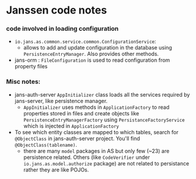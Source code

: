 # Janssen code notes

### code involved in loading configuration

- `io.jans.as.common.service.common.ConfigurationService`:
  - allows to add and update configuration in the database using `PersistenceEntryManager`. Also provides other methods.
- jans-orm : `FileConfiguration` is used to read configuration from property files

### Misc notes:

- jans-auth-server `AppInitializer` class loads all the services required by jans-server, like persistence manager.
  - `AppInitializer` uses methods in `ApplicationFactory` to read properties stored in files and create objects like `PersistenceEntryManagerFactory` using `PersistanceFactoryService` which is injected in `ApplicationFactory`
- To see which entity classes are mapped to which tables, search for `@ObjectClass` in jans-auth-server project. You'll find `@ObjectClass(tablename)`.
  - there are many `model` packages in AS but only few (~23) are persistence related. Others (like `CodeVerifier` under `io.jans.as.model.authorize` package) are not related to persistance rather they are like POJOs.
